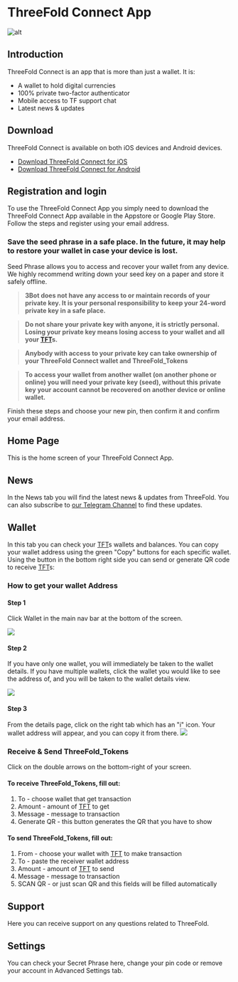 # ThreeFold Connect App

![alt](threefold__threefold_connect_4screens.png  )

## Introduction

ThreeFold Connect is an app that is more than just a wallet. It is:

- A wallet to hold digital currencies
- 100% private two-factor authenticator
- Mobile access to TF support chat
- Latest news & updates

## Download

ThreeFold Connect is available on both iOS devices and Android devices.

- [Download ThreeFold Connect for iOS](https://apps.apple.com/us/app/3bot-login/id1459845885)
- [Download ThreeFold Connect for Android](https://play.google.com/store/apps/details?id=org.jimber.threebotlogin&hl=en_US)

## Registration and login

To use the ThreeFold Connect App you simply need to download the ThreeFold Connect App available in the Appstore or Google Play Store. Follow the steps and register using your email address.

### Save the seed phrase in a safe place. In the future, it may help to restore your wallet in case your device is lost.

Seed Phrase allows you to access and recover your wallet from any device.
We highly recommend writing down your seed key on a paper and store it safely offline.

> **3Bot does not have any access to or maintain records of your private key. It is your personal responsibility to keep your 24-word private key in a safe place.**

> **Do not share your private key with anyone, it is strictly personal. Losing your private key means losing access to your wallet and all your [TFT](threefold__threefold_token)s.**

> **Anybody with access to your private key can take ownership of your ThreeFold Connect wallet and ThreeFold_Tokens**

> **To access your wallet from another wallet (on another phone or online) you will need your private key (seed), without this private key your account cannot be recovered on another device or online wallet.**

Finish these steps and choose your new pin, then confirm it and confirm your email address.

## Home Page

This is the home screen of your ThreeFold Connect App.

## News

In the News tab you will find the latest news & updates from ThreeFold. You can also subscribe to [our Telegram Channel](https://t.me/threefoldnews) to find these updates.

## Wallet

In this tab you can check your [TFT](threefold__threefold_token)s wallets and balances. You can copy your wallet address using the green "Copy" buttons for each specific wallet. Using the button in the bottom right side you can send or generate QR code to receive [TFT](threefold__threefold_token)s:

### How to get your wallet Address

#### Step 1

Click Wallet in the main nav bar at the bottom of the screen.

![](threefold__homescreen_wallet.png  )

#### Step 2

If you have only one wallet, you will immediately be taken to the wallet details. If you have multiple wallets, click the wallet you would like to see the address of, and you will be taken to the wallet details view.

![](threefold__wallet_overview.png  )

#### Step 3

From the details page, click on the right tab which has an "i" icon. Your wallet address will appear, and you can copy it from there.
![](threefold__wallet_address.png  )

### Receive & Send ThreeFold_Tokens

Click on the double arrows on the bottom-right of your screen.

#### To receive ThreeFold_Tokens, fill out:

1. To - choose wallet that get transaction
2. Amount - amount of [TFT](threefold__threefold_token) to get
3. Message - message to transaction
4. Generate QR - this button generates the QR that you have to show

#### To send ThreeFold_Tokens, fill out:

1. From - choose your wallet with [TFT](threefold__threefold_token) to make transaction
2. To - paste the receiver wallet address
3. Amount - amount of [TFT](threefold__threefold_token) to send
4. Message - message to transaction
5. SCAN QR - or just scan QR and this fields will be filled automatically

## Support

Here you can receive support on any questions related to ThreeFold.

## Settings

You can check your Secret Phrase here, change your pin code or remove your account in Advanced Settings tab.